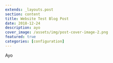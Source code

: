 ```yaml
---
extends: _layouts.post
section: content
title: Website Test Blog Post
date: 2018-12-24
description: ayo
cover_image: /assets/img/post-cover-image-2.png
featured: true
categories: [configuration]
---
```


Ayo